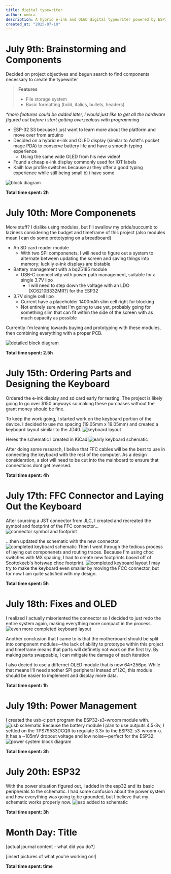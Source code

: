 ```yaml
---
title: digital typewriter
author: umbra
description: A hybrid e-ink and OLED digital typewriter powered by ESP32
created_at: "2025-07-10"
---
```


# July 9th: Brainstorming and Components
Decided on project objectives and begun search to find components necessary to create the typewriter
> **Features**
> - File storage system
> - Basic formatting (bold, italics, bullets, headers)

_*more features could be added later, I would just like to get all the hardware figured out before i start getting overzealous with programming_

- ESP-32 S3 becuase I just want to learn more about the platform and move over from arduino
- Decided on a hybrid e-ink and OLED display (similar to Ashtf's pocket mage PDA) to conserve battery life and have a smooth typing experience
  - Using the same wide OLED from his new video!
- Found a cheap e-ink display commonly used for IOT labels
- Kailh low profile switches because a) they offer a good typing experience while still being small b) i have some 

![block diagram](./journal%20assets/Basic%20block%20diagram.png)

**Total time spent: 2h**

# July 10th: More Componenets
More stuff? I dislike using modules, but I'll swallow my pride/succumb to laziness considering the budget and timeframe of this project (also modules mean I can do some prototyping on a breadboard)

- An SD card reader module
  - With two SPI componenets, I will need to figure out a system to alternate between updating the screen and saving things into memory; luckily e-ink displays are bistable
- Battery management with a bq25185 module
  - USB-C connectivity with power path management, suitable for a single 3.7V lipo
    - I will need to step down the voltage with an LDO (XC6210B332MR?) for the ESP32
- 3.7V single cell lipo
  - Current have a placeholder 1400mAh slim cell right for blocking
  - Not entirely sure what I'm going to use yet, probably going for something slim that can fit within the side of the screen with as much capacity as possible

Currently I'm leaning towards buying and prototyping with these modules, then combining everything with a proper PCB.

![detailed block diagram](./journal%20assets/Detailed%20Block%20Diagram.png)

**Total time spent: 2.5h**

# July 15th: Ordering Parts and Designing the Keyboard

Ordered the e-ink display and sd card early for testing. The project is likely going to go over $150 anyways so making these purchases without the grant money should be fine.

To keep the work going, I started work on the keyboard portion of the device. I decided to use mx spacing (19.05mm x 19.05mm) and created a keyboard layout similar to the JD40.
![keyboard layout](./journal%20assets/keyboard%20layout.png)

Heres the schematic I created in KiCad
![early keyboard schematic](./journal%20assets/starting%20keyboard%20design.png)

After doing some research, I belive that FFC cables will be the best to use in connecting the keyboard with the rest of the computer. As a design consideration, a slot will need to be cut into the mainboard to ensure that connections dont get reversed.

**Total time spent: 4h**

# July 17th: FFC Connector and Laying Out the Keyboard

After sourcing a JST connector from JLC, I created and recreated the symbol and footprint of the FFC connector...
![connector symbol and footprint](./journal%20assets/ffc%20symbol%20and%20footprint.png)

...then updated the schematic with the new connector.
![completed keyboard schematic](./journal%20assets/finished%20keyboard.png)
Then I went through the tedious process of laying out componenets and routing traces. Because I'm using choc switches with MX spacing, I had to create new footprints based off of Scottokeeb's hotswap choc footprint.
![completed keyboard layout](./journal%20assets/keyboard%20layout.png)
I may try to make the keyboard even smaller by moving the FCC connector, but for now I am quite satisfied with my design.

**Total time spent: 5h**

# July 18th: Fixes and OLED

I realized I actually misoriented the connector so I decided to just redo the entire system again, making everything more compact in the process.
![even more completed keyboard layout](./journal%20assets/improved%20finished%20keyboard.png)

Another conclusion that I came to is that the motherboard should be split into component modules—the lack of ability to prototype within this project and timeframe means that parts will definetly not work on the first try. By making parts swappable, I can mitigate the damage of each iteration.

I also decied to use a differnet OLED module that is now 64*256px. While that means I'll need another SPI peripheral instead of I2C, this module should be easier to implement and display more data.

**Total time spent: 1h**

# July 19th: Power Management
I created the usb-c port program the ESP32-s3-wroom module with.
![usb schematic](./journal%20assets/usb+power.png)
Because the battery module I plan to use outputs 4.5-3v, I settled on the TPS79533DCQR to regulate 3.3v to the ESP32-s3-wroom-u. It has a ~105mV dropout voltage and low noise—perfect for the ESP32.
![power system block diagram](./journal%20assets/Power%20System.png)


**Total time spent: 3h**

# July 20th: ESP32

With the power situation figured out, I added in the esp32 and its basic peripherals to the schematic. I had some confusion about the power system and how everything was going to be grounded, but I believe that my schematic works properly now.
![esp added to schematic](./journal%20assets/esp32ed.png)

**Total time spent: 3h**

# Month Day: Title

[actual journal content - what did you do?]

[insert pictures of what you're working on!]

**Total time spent: time**